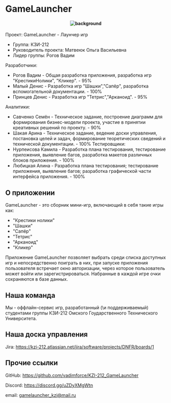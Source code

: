 # GameLauncher

<h4 align="center">
  <img alt="background" src="GameLauncher.png">
</h4>

Проект: GameLauncher - Лаунчер игр
 - Группа: КЗИ-212
 - Руководитель проекта: Матвеюк Ольга Васильевна
 - Лидер группы: Рогов Вадим

Разработчики:
- Рогов Вадим - Общая разработка приложения, разработка игр "КрестикиНолики", "Кликер". - 95%
- Малый Денис - Разработка игр "Шашки","Сапёр", разработка вспомогательной документации. - 100%
- Принцев Денис - Разработка игр "Тетрис","Арканоид". - 95%

Аналитики:
   - Савченко Семён - Техническое задание, построение диаграмм для формирования бизнес-модели проекта, участие в принятии креативных решений по проекту. - 90%
   - Шакая Арина - Техническое задание, ведение доски управления, постановка целей и задач, формирование теоретических сведений и технической документации. - 100%
Тестировщики:
   - Нурпеисова Камила - Разработка плана тестирования, тестирование приложения, выявление багов, разработка макетов различных блоков приложения. - 100%
   - Любицкая Алина - Разработка плана тестирования; тестирование приложения, выявление багов;
разработка графической части интерфейса приложения. - 100%

## О приложении

GameLauncher - это сборник мини-игр, включающий в себя такие игры как:
 - "Крестики нолики"
 - "Шашки"
 - "Сапёр"
 - "Тетрис"
 - "Арканоид"
 - "Кликер"

Приложение GameLauncher позволяет выбрать среди списка доступных игр и непосредственно поиграть в них,
при запуске приложения пользователя встречает окно авторизации, через которое пользователь может войти или зарегистрироваться.
Набранные в каждой игре очки сохраняются в базе данных.

## Наша команда

Мы - оффлайн-сервис игр, разработанный (\\и поддерживаемый) студентами группы КЗИ-212 Омского Гоударственного Технического Университета.

## Наша доска управления

Jira: https://kzi-212.atlassian.net/jira/software/projects/DNFR/boards/1

## Прочие ссылки

GitHub: https://github.com/vadimforce/KZI-212_GameLauncher

Discord: https://discord.gg/uZDyXMgWtn

email: gamelauncher_kzi@mail.ru
